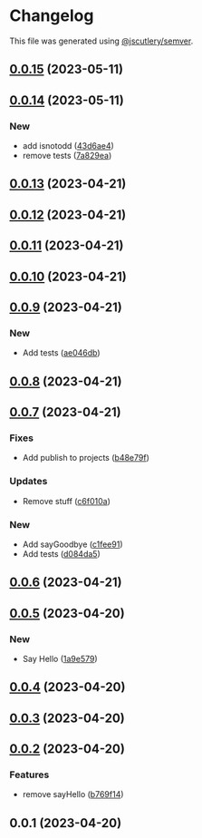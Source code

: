 # Changelog

This file was generated using [@jscutlery/semver](https://github.com/jscutlery/semver).

## [0.0.15](https://github.com/jerrywithaz/monorepo-nx/compare/v0.0.14...v0.0.15) (2023-05-11)

## [0.0.14](https://github.com/jerrywithaz/monorepo-nx/compare/v0.0.13...v0.0.14) (2023-05-11)


### New

* add isnotodd ([43d6ae4](https://github.com/jerrywithaz/monorepo-nx/commit/43d6ae441ea0907bd6d20a37fee24cef46c6fc81))
* remove tests ([7a829ea](https://github.com/jerrywithaz/monorepo-nx/commit/7a829ea7c9824becf238325dcf6ec12c32b18775))

## [0.0.13](https://github.com/jerrywithaz/monorepo-nx/compare/v0.0.12...v0.0.13) (2023-04-21)

## [0.0.12](https://github.com/jerrywithaz/monorepo-nx/compare/v0.0.11...v0.0.12) (2023-04-21)

## [0.0.11](https://github.com/jerrywithaz/monorepo-nx/compare/v0.0.10...v0.0.11) (2023-04-21)

## [0.0.10](https://github.com/jerrywithaz/monorepo-nx/compare/v0.0.9...v0.0.10) (2023-04-21)

## [0.0.9](https://github.com/jerrywithaz/monorepo-nx/compare/v0.0.8...v0.0.9) (2023-04-21)


### New

* Add tests ([ae046db](https://github.com/jerrywithaz/monorepo-nx/commit/ae046db0bc965f1b0e0245a70f71e656a5e07d2a))

## [0.0.8](https://github.com/jerrywithaz/monorepo-nx/compare/v0.0.7...v0.0.8) (2023-04-21)

## [0.0.7](https://github.com/jerrywithaz/monorepo-nx/compare/v0.0.6...v0.0.7) (2023-04-21)


### Fixes

* Add publish to projects ([b48e79f](https://github.com/jerrywithaz/monorepo-nx/commit/b48e79fc23690096f9a19efda824622557dd805f))


### Updates

* Remove stuff ([c6f010a](https://github.com/jerrywithaz/monorepo-nx/commit/c6f010a6edb0140572cdcfb721ea1a535440e4f6))


### New

* Add sayGoodbye ([c1fee91](https://github.com/jerrywithaz/monorepo-nx/commit/c1fee919f5a4a7683da4c581edf4a8ebaa2821e4))
* Add tests ([d084da5](https://github.com/jerrywithaz/monorepo-nx/commit/d084da59cfc4aa25206b7c10126985196a9ef413))

## [0.0.6](https://github.com/jerrywithaz/monorepo-nx/compare/v0.0.5...v0.0.6) (2023-04-21)

## [0.0.5](https://github.com/jerrywithaz/monorepo-nx/compare/v0.0.4...v0.0.5) (2023-04-20)


### New

* Say Hello ([1a9e579](https://github.com/jerrywithaz/monorepo-nx/commit/1a9e579a22564ecba06bb69172da2f693c85f3ce))

## [0.0.4](https://github.com/jerrywithaz/monorepo-nx/compare/v0.0.3...v0.0.4) (2023-04-20)

## [0.0.3](https://github.com/jerrywithaz/monorepo-nx/compare/v0.0.2...v0.0.3) (2023-04-20)

## [0.0.2](https://github.com/jerrywithaz/monorepo-nx/compare/v0.0.1...v0.0.2) (2023-04-20)


### Features

* remove sayHello ([b769f14](https://github.com/jerrywithaz/monorepo-nx/commit/b769f1430a21d935aa271810e710bf418c342619))

## 0.0.1 (2023-04-20)
